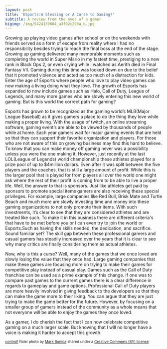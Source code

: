 ```yaml
---
layout: post
title: 'ESports:A blessing or A Curse to Gaming?'
subtitle: A review from the eyes of a gamer
bigimg: /img/5424139604_a3f02c298a_b.jpg
---
```


Growing up playing video games after school or on the weekends with friends served as a form of escape from reality where I had no responsibility besides trying to reach the final boss at the end of the stage. Growing up gaming delivered many memorable moments such as completing the world in Super Mario in my fastest time, prestiging to a new rank in Black Ops 2, or even crying while I watched as Aerith died in Final Fantasy VII. Gaming during this time was looked down on due to the belief that it promoted violence and acted as too much of a distraction for kids. Enter the age of Esports where people who love to play video games can now making a living doing what they love. The growth of Esports has expanded to now include games such as Halo, Call of Duty, League of Legends, and many more games who are slowly entering this new world of gaming. But is this world the correct path for gaming?

Esports has grown to be recognized as the gaming world’s MLB(Major League Baseball) as it gives gamers a place to do the thing they love while making a proper living. With the usage of twitch, an online streaming software, gaming event’s are able to be viewed by thousands of people while at home. Each year gamers wait for major gaming events that are held so that they can support their favorite organization and players. For those who are not aware of this on growing business may find this hard to believe. To know that you can make money off gaming never was a possibility unless you were the one making it. However, just recently at the last LOL(League of Legends) world championship these athletes played for a prize pool of up to $4million dollars. Even after it was split between the five players and the coaches, that is still a large amount of profit. While this is the larger pool that is played for from players all over the world one might ask where the rest of their profit is coming from to be able to live a proper life. Well, the answer to that is sponsors. Just like athletes get paid by sponsors to promote special items gamers are also receiving these special privileges. For example, large companies like Red Bull, Brisk Mate and Turtle Beach and much more are slowly investing time and money into these gaming organizations to not only promote their items. With such investments, it’s clear to see that they are considered athletes and are treated like such. To make it in this business there are different criteria's that have to be met before you or I can even try to join the world or Esports.Such as having the skills needed, the dedication, and sacrifice. Sound familiar yet? The skill gap between these professional gamers and casual gamers has steadily increased over the years that it is clear to see why many critics are finally considering them as actual athletes.

Now, why is this a curse? Well, many of the games that we once loved are slowly losing the value that they once had. Large gaming companies that make these games are focusing more on trying to make their games for competitive play instead of casual play. Games such as the Call of Duty franchise can be used as a prime example of this change. If one was to compare past games to the current games there is a clear difference in regards to gameplay and game options. Professional Call of Duty players are more heavily involved in giving feedback to the developers so that they can make the game more to their liking. You can argue that they are just trying to make the game better for the future. However, by focusing on a smaller group of gamers instead of the community as a whole means that not everyone will be able to enjoy the games they once loved.

As a gamer, I do cherish the fact that I can now celebrate competitive gaming on a much larger scale. But knowing that I will no longer have a voice is making it harder to accept this growth.





<small><a title="control!" href="https://flickr.com/photos/23119666@N03/5424139604">control!</a> flickr photo by <a href="https://flickr.com/people/23119666@N03">Mark Bonica</a> shared under a <a href="https://creativecommons.org/licenses/by/2.0/">Creative Commons (BY) license</a> </small>
